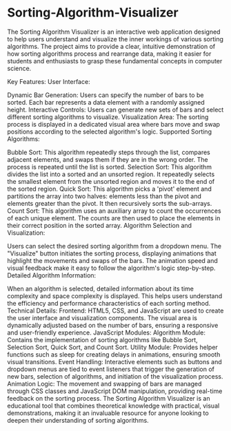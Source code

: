 # Sorting-Algorithm-Visualizer

The Sorting Algorithm Visualizer is an interactive web application designed to help users understand and visualize the inner workings of various sorting algorithms. The project aims to provide a clear, intuitive demonstration of how sorting algorithms process and rearrange data, making it easier for students and enthusiasts to grasp these fundamental concepts in computer science.

Key Features:
User Interface:

Dynamic Bar Generation: Users can specify the number of bars to be sorted. Each bar represents a data element with a randomly assigned height.
Interactive Controls: Users can generate new sets of bars and select different sorting algorithms to visualize.
Visualization Area: The sorting process is displayed in a dedicated visual area where bars move and swap positions according to the selected algorithm's logic.
Supported Sorting Algorithms:

Bubble Sort: This algorithm repeatedly steps through the list, compares adjacent elements, and swaps them if they are in the wrong order. The process is repeated until the list is sorted.
Selection Sort: This algorithm divides the list into a sorted and an unsorted region. It repeatedly selects the smallest element from the unsorted region and moves it to the end of the sorted region.
Quick Sort: This algorithm picks a 'pivot' element and partitions the array into two halves: elements less than the pivot and elements greater than the pivot. It then recursively sorts the sub-arrays.
Count Sort: This algorithm uses an auxiliary array to count the occurrences of each unique element. The counts are then used to place the elements in their correct position in the sorted array.
Algorithm Selection and Visualization:

Users can select the desired sorting algorithm from a dropdown menu.
The "Visualize" button initiates the sorting process, displaying animations that highlight the movements and swaps of the bars.
The animation speed and visual feedback make it easy to follow the algorithm's logic step-by-step.
Detailed Algorithm Information:

When an algorithm is selected, detailed information about its time complexity and space complexity is displayed.
This helps users understand the efficiency and performance characteristics of each sorting method.
Technical Details:
Frontend: HTML5, CSS, and JavaScript are used to create the user interface and visualization components. The visual area is dynamically adjusted based on the number of bars, ensuring a responsive and user-friendly experience.
JavaScript Modules:
Algorithm Module: Contains the implementation of sorting algorithms like Bubble Sort, Selection Sort, Quick Sort, and Count Sort.
Utility Module: Provides helper functions such as sleep for creating delays in animations, ensuring smooth visual transitions.
Event Handling: Interactive elements such as buttons and dropdown menus are tied to event listeners that trigger the generation of new bars, selection of algorithms, and initiation of the visualization process.
Animation Logic: The movement and swapping of bars are managed through CSS classes and JavaScript DOM manipulation, providing real-time feedback on the sorting process.
The Sorting Algorithm Visualizer is an educational tool that combines theoretical knowledge with practical, visual demonstrations, making it an invaluable resource for anyone looking to deepen their understanding of sorting algorithms.
